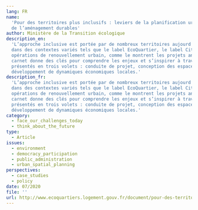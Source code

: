 ```yaml
---
lang: FR
name:
  'Pour des territoires plus inclusifs : leviers de la planification urbaine et
  de l’aménagement durables'
author: Ministère de la Transition écologique
description_en:
  'L’approche inclusive est portée par de nombreux territoires aujourd’hui,
  dans des contextes variés tels que le label EcoQuartier, le label Cit’ergie, les
  opérations de renouvellement urbain, comme le montrent les projets analysés. Ce
  carnet donne des clés pour comprendre les enjeux et s’inspirer à travers des exemples
  présentés en trois volets : conduite de projet, conception des espaces de vie et
  développement de dynamiques économiques locales.'
description_fr:
  'L’approche inclusive est portée par de nombreux territoires aujourd’hui,
  dans des contextes variés tels que le label EcoQuartier, le label Cit’ergie, les
  opérations de renouvellement urbain, comme le montrent les projets analysés. Ce
  carnet donne des clés pour comprendre les enjeux et s’inspirer à travers des exemples
  présentés en trois volets : conduite de projet, conception des espaces de vie et
  développement de dynamiques économiques locales.'
category:
  - face_our_challenges_today
  - think_about_the_future
type:
  - Article
issues:
  - environment
  - democracy_participation
  - public_administration
  - urban_spatial_planning
perspectives:
  - case_studies
  - policy
date: 07/2020
file: ''
url: http://www.ecoquartiers.logement.gouv.fr/document/pour-des-territoires-plus-inclusifs-leviers-de-la-planification-urbaine-et-de-l-amenagement-durables/
---
```


